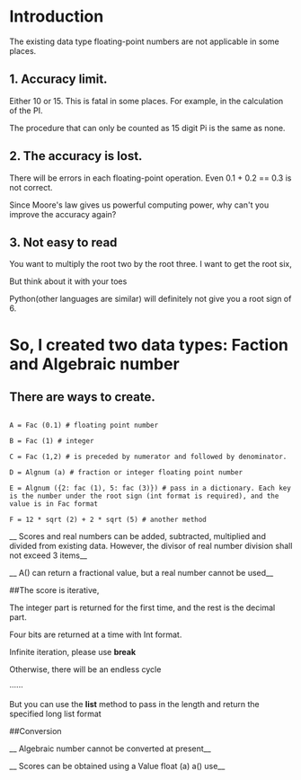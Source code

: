 # Introduction

The existing data type floating-point numbers are not applicable in some places.

## 1. Accuracy limit.

Either 10 or 15. This is fatal in some places. For example, in the calculation of the PI.

The procedure that can only be counted as 15 digit Pi is the same as none.

## 2. The accuracy is lost.

There will be errors in each floating-point operation. Even 0.1 + 0.2 == 0.3 is not correct.

Since Moore's law gives us powerful computing power, why can't you improve the accuracy again?

## 3. Not easy to read

You want to multiply the root two by the root three. I want to get the root six,

But think about it with your toes

Python(other languages are similar) will definitely not give you a root sign of 6.

# So, I created two data types: Faction and Algebraic number

## There are ways to create.



```

A = Fac (0.1) # floating point number

B = Fac (1) # integer

C = Fac (1,2) # is preceded by numerator and followed by denominator.

D = Algnum (a) # fraction or integer floating point number

E = Algnum ({2: fac (1), 5: fac (3)}) # pass in a dictionary. Each key is the number under the root sign (int format is required), and the value is in Fac format

F = 12 * sqrt (2) + 2 * sqrt (5) # another method

```

__ Scores and real numbers can be added, subtracted, multiplied and divided from existing data. However, the divisor of real number division shall not exceed 3 items__



__ A() can return a fractional value, but a real number cannot be used__

##The score is iterative,

The integer part is returned for the first time, and the rest is the decimal part.

Four bits are returned at a time with Int format.

Infinite iteration, please use  **break** 



Otherwise, there will be an endless cycle

······

But you can use the  **list**  method to pass in the length and return the specified long list format

##Conversion

__ Algebraic number cannot be converted at present__

__ Scores can be obtained using a Value float (a) a() use__